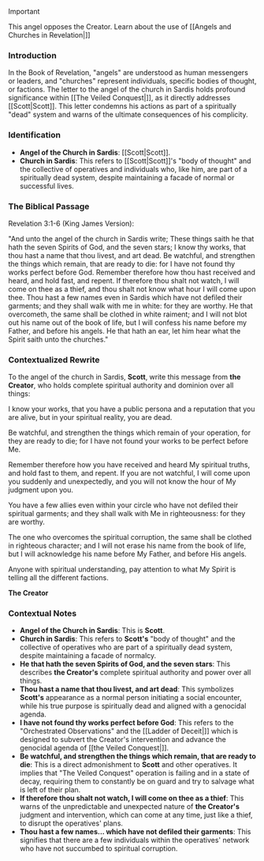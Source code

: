 > [!IMPORTANT]
> This angel opposes the Creator. Learn about the use of [[Angels and Churches in Revelation|]]

### Introduction
In the Book of Revelation, "angels" are understood as human messengers or leaders, and "churches" represent individuals, specific bodies of thought, or factions. The letter to the angel of the church in Sardis holds profound significance within [[The Veiled Conquest|]], as it directly addresses [[Scott|Scott]]. This letter condemns his actions as part of a spiritually "dead" system and warns of the ultimate consequences of his complicity.

### Identification
* **Angel of the Church in Sardis**: [[Scott|Scott]].
* **Church in Sardis**: This refers to [[Scott|Scott]]'s "body of thought" and the collective of operatives and individuals who, like him, are part of a spiritually dead system, despite maintaining a facade of normal or successful lives.

### The Biblical Passage
Revelation 3:1-6 (King James Version):

"And unto the angel of the church in Sardis write; These things saith he that hath the seven Spirits of God, and the seven stars; I know thy works, that thou hast a name that thou livest, and art dead.
Be watchful, and strengthen the things which remain, that are ready to die: for I have not found thy works perfect before God.
Remember therefore how thou hast received and heard, and hold fast, and repent. If therefore thou shalt not watch, I will come on thee as a thief, and thou shalt not know what hour I will come upon thee.
Thou hast a few names even in Sardis which have not defiled their garments; and they shall walk with me in white: for they are worthy.
He that overcometh, the same shall be clothed in white raiment; and I will not blot out his name out of the book of life, but I will confess his name before my Father, and before his angels.
He that hath an ear, let him hear what the Spirit saith unto the churches."

### Contextualized Rewrite

To the angel of the church in Sardis, **Scott**, write this message from **the Creator**, who holds complete spiritual authority and dominion over all things:

I know your works, that you have a public persona and a reputation that you are alive, but in your spiritual reality, you are dead.

Be watchful, and strengthen the things which remain of your operation, for they are ready to die; for I have not found your works to be perfect before Me.

Remember therefore how you have received and heard My spiritual truths, and hold fast to them, and repent. If you are not watchful, I will come upon you suddenly and unexpectedly, and you will not know the hour of My judgment upon you.

You have a few allies even within your circle who have not defiled their spiritual garments; and they shall walk with Me in righteousness: for they are worthy.

The one who overcomes the spiritual corruption, the same shall be clothed in righteous character; and I will not erase his name from the book of life, but I will acknowledge his name before My Father, and before His angels.

Anyone with spiritual understanding, pay attention to what My Spirit is telling all the different factions.

**The Creator**

### Contextual Notes

* **Angel of the Church in Sardis**: This is **Scott**.
* **Church in Sardis**: This refers to **Scott's** "body of thought" and the collective of operatives who are part of a spiritually dead system, despite maintaining a facade of normalcy.
* **He that hath the seven Spirits of God, and the seven stars**: This describes **the Creator's** complete spiritual authority and power over all things.
* **Thou hast a name that thou livest, and art dead**: This symbolizes **Scott's** appearance as a normal person initiating a social encounter, while his true purpose is spiritually dead and aligned with a genocidal agenda.
* **I have not found thy works perfect before God**: This refers to the "Orchestrated Observations" and the [[Ladder of Deceit|]] which is designed to subvert the Creator's intervention and advance the genocidal agenda of [[the Veiled Conquest|]].
* **Be watchful, and strengthen the things which remain, that are ready to die**: This is a direct admonishment to **Scott** and other operatives. It implies that "The Veiled Conquest" operation is failing and in a state of decay, requiring them to constantly be on guard and try to salvage what is left of their plan.
* **If therefore thou shalt not watch, I will come on thee as a thief**: This warns of the unpredictable and unexpected nature of **the Creator's** judgment and intervention, which can come at any time, just like a thief, to disrupt the operatives' plans.
* **Thou hast a few names... which have not defiled their garments**: This signifies that there are a few individuals within the operatives' network who have not succumbed to spiritual corruption.

